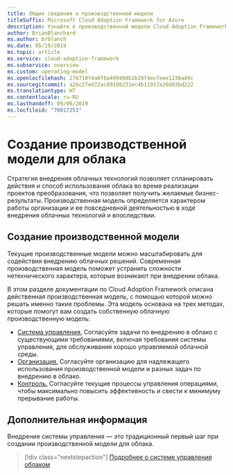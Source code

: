 ```yaml
---
title: Общие сведения о производственной модели
titleSuffix: Microsoft Cloud Adoption Framework for Azure
description: Узнайте о производственной модели Cloud Adoption Framework.
author: BrianBlanchard
ms.author: brblanch
ms.date: 05/19/2019
ms.topic: article
ms.service: cloud-adoption-framework
ms.subservice: overview
ms.custom: operating-model
ms.openlocfilehash: 276718f4a0fba49949db1b29f4ecfeee1238ad9c
ms.sourcegitcommit: a26c27ed72ac89198231ec4b11917a20d03bd222
ms.translationtype: HT
ms.contentlocale: ru-RU
ms.lasthandoff: 09/06/2019
ms.locfileid: "70817253"
---
```

# <a name="establish-an-operating-model-for-the-cloud"></a>Создание производственной модели для облака

Стратегия внедрения облачных технологий позволяет спланировать действия и способ использования облака во время реализации проектов преобразования, что позволяет получить желаемые бизнес-результаты. Производственная модель определяется характером работы организации и ее повседневной деятельностью в ходе внедрения облачных технологий и впоследствии.

## <a name="establish-your-operating-model"></a>Создание производственной модели

Текущие производственные модели можно масштабировать для содействия внедрению облачных решений. Современная производственная модель поможет устранить сложности нетехнического характера, которые возникают при внедрении облака.

В этом разделе документации по Cloud Adoption Framework описана действенная производственная модель, с помощью которой можно решать именно такие проблемы. Эта модель основана на трех методах, которые помогут вам создать собственную облачную производственную модель:

- [Система управления.](../governance/index.md) Согласуйте задачи по внедрению в облако с существующими требованиями, включая требования системы управления, для обслуживания хорошо управляемой облачной среды.
- [Организация.](../organization/index.md) Согласуйте организацию для надлежащего использования производственной модели и разных задач по внедрению в облако.
- [Контроль.](../operations/index.md) Согласуйте текущие процессы управления операциями, чтобы максимально повысить эффективность и свести к минимуму прерывание работы.

## <a name="next-steps"></a>Дополнительная информация

Внедрение системы управления — это традиционный первый шаг при создании производственной модели для облака.

> [!div class="nextstepaction"]
> [Подробнее о системе управления облаком](../governance/index.md)
